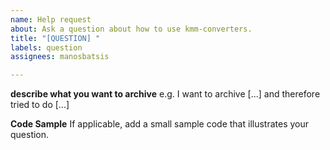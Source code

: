 ```yaml
---
name: Help request
about: Ask a question about how to use kmm-converters.
title: "[QUESTION] "
labels: question
assignees: manosbatsis

---
```


**describe what you want to archive**
e.g. I want to archive [...] and therefore tried to do [...]

**Code Sample**
If applicable, add a small sample code that illustrates your question.
